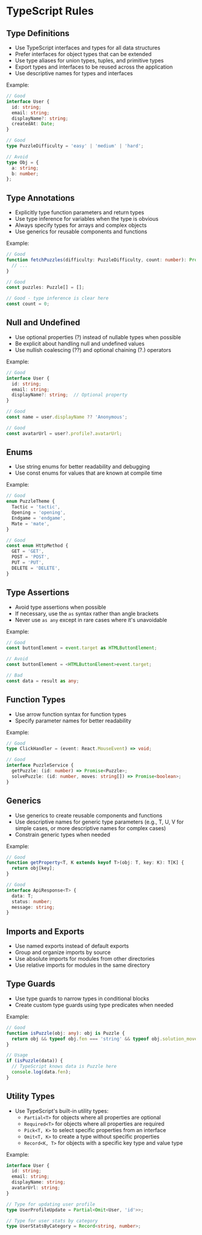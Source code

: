 # TypeScript Rules

## Type Definitions

- Use TypeScript interfaces and types for all data structures
- Prefer interfaces for object types that can be extended
- Use type aliases for union types, tuples, and primitive types
- Export types and interfaces to be reused across the application
- Use descriptive names for types and interfaces

Example:
```typescript
// Good
interface User {
  id: string;
  email: string;
  displayName?: string;
  createdAt: Date;
}

// Good
type PuzzleDifficulty = 'easy' | 'medium' | 'hard';

// Avoid
type Obj = {
  a: string;
  b: number;
};
```

## Type Annotations

- Explicitly type function parameters and return types
- Use type inference for variables when the type is obvious
- Always specify types for arrays and complex objects
- Use generics for reusable components and functions

Example:
```typescript
// Good
function fetchPuzzles(difficulty: PuzzleDifficulty, count: number): Promise<Puzzle[]> {
  // ...
}

// Good
const puzzles: Puzzle[] = [];

// Good - type inference is clear here
const count = 0;
```

## Null and Undefined

- Use optional properties (?) instead of nullable types when possible
- Be explicit about handling null and undefined values
- Use nullish coalescing (??) and optional chaining (?.) operators

Example:
```typescript
// Good
interface User {
  id: string;
  email: string;
  displayName?: string;  // Optional property
}

// Good
const name = user.displayName ?? 'Anonymous';

// Good
const avatarUrl = user?.profile?.avatarUrl;
```

## Enums

- Use string enums for better readability and debugging
- Use const enums for values that are known at compile time

Example:
```typescript
// Good
enum PuzzleTheme {
  Tactic = 'tactic',
  Opening = 'opening',
  Endgame = 'endgame',
  Mate = 'mate',
}

// Good
const enum HttpMethod {
  GET = 'GET',
  POST = 'POST',
  PUT = 'PUT',
  DELETE = 'DELETE',
}
```

## Type Assertions

- Avoid type assertions when possible
- If necessary, use the `as` syntax rather than angle brackets
- Never use `as any` except in rare cases where it's unavoidable

Example:
```typescript
// Good
const buttonElement = event.target as HTMLButtonElement;

// Avoid
const buttonElement = <HTMLButtonElement>event.target;

// Bad
const data = result as any;
```

## Function Types

- Use arrow function syntax for function types
- Specify parameter names for better readability

Example:
```typescript
// Good
type ClickHandler = (event: React.MouseEvent) => void;

// Good
interface PuzzleService {
  getPuzzle: (id: number) => Promise<Puzzle>;
  solvePuzzle: (id: number, moves: string[]) => Promise<boolean>;
}
```

## Generics

- Use generics to create reusable components and functions
- Use descriptive names for generic type parameters (e.g., T, U, V for simple cases, or more descriptive names for complex cases)
- Constrain generic types when needed

Example:
```typescript
// Good
function getProperty<T, K extends keyof T>(obj: T, key: K): T[K] {
  return obj[key];
}

// Good
interface ApiResponse<T> {
  data: T;
  status: number;
  message: string;
}
```

## Imports and Exports

- Use named exports instead of default exports
- Group and organize imports by source
- Use absolute imports for modules from other directories
- Use relative imports for modules in the same directory

## Type Guards

- Use type guards to narrow types in conditional blocks
- Create custom type guards using type predicates when needed

Example:
```typescript
// Good
function isPuzzle(obj: any): obj is Puzzle {
  return obj && typeof obj.fen === 'string' && typeof obj.solution_moves === 'string';
}

// Usage
if (isPuzzle(data)) {
  // TypeScript knows data is Puzzle here
  console.log(data.fen);
}
```

## Utility Types

- Use TypeScript's built-in utility types:
  - `Partial<T>` for objects where all properties are optional
  - `Required<T>` for objects where all properties are required
  - `Pick<T, K>` to select specific properties from an interface
  - `Omit<T, K>` to create a type without specific properties
  - `Record<K, T>` for objects with a specific key type and value type

Example:
```typescript
interface User {
  id: string;
  email: string;
  displayName: string;
  avatarUrl: string;
}

// Type for updating user profile
type UserProfileUpdate = Partial<Omit<User, 'id'>>;

// Type for user stats by category
type UserStatsByCategory = Record<string, number>;
``` 